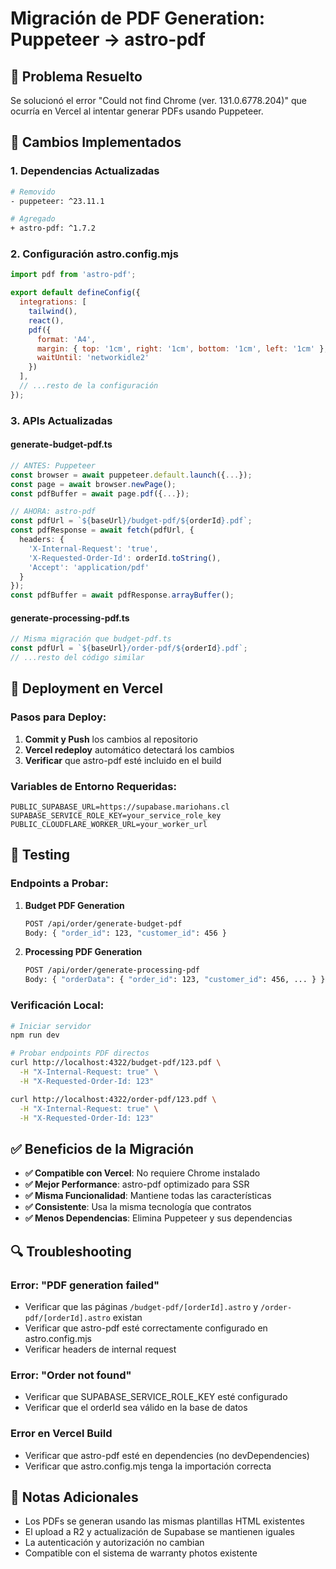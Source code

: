 # Migración de PDF Generation: Puppeteer → astro-pdf

## 🎯 Problema Resuelto
Se solucionó el error "Could not find Chrome (ver. 131.0.6778.204)" que ocurría en Vercel al intentar generar PDFs usando Puppeteer.

## 🔧 Cambios Implementados

### 1. Dependencias Actualizadas
```bash
# Removido
- puppeteer: ^23.11.1

# Agregado  
+ astro-pdf: ^1.7.2
```

### 2. Configuración astro.config.mjs
```javascript
import pdf from 'astro-pdf';

export default defineConfig({
  integrations: [
    tailwind(), 
    react(),
    pdf({
      format: 'A4',
      margin: { top: '1cm', right: '1cm', bottom: '1cm', left: '1cm' },
      waitUntil: 'networkidle2'
    })
  ],
  // ...resto de la configuración
});
```

### 3. APIs Actualizadas

#### generate-budget-pdf.ts
```typescript
// ANTES: Puppeteer
const browser = await puppeteer.default.launch({...});
const page = await browser.newPage();
const pdfBuffer = await page.pdf({...});

// AHORA: astro-pdf
const pdfUrl = `${baseUrl}/budget-pdf/${orderId}.pdf`;
const pdfResponse = await fetch(pdfUrl, {
  headers: {
    'X-Internal-Request': 'true',
    'X-Requested-Order-Id': orderId.toString(),
    'Accept': 'application/pdf'
  }
});
const pdfBuffer = await pdfResponse.arrayBuffer();
```

#### generate-processing-pdf.ts
```typescript
// Misma migración que budget-pdf.ts
const pdfUrl = `${baseUrl}/order-pdf/${orderId}.pdf`;
// ...resto del código similar
```

## 🚀 Deployment en Vercel

### Pasos para Deploy:
1. **Commit y Push** los cambios al repositorio
2. **Vercel redeploy** automático detectará los cambios
3. **Verificar** que astro-pdf esté incluido en el build

### Variables de Entorno Requeridas:
```env
PUBLIC_SUPABASE_URL=https://supabase.mariohans.cl
SUPABASE_SERVICE_ROLE_KEY=your_service_role_key
PUBLIC_CLOUDFLARE_WORKER_URL=your_worker_url
```

## 🧪 Testing

### Endpoints a Probar:
1. **Budget PDF Generation**
   ```bash
   POST /api/order/generate-budget-pdf
   Body: { "order_id": 123, "customer_id": 456 }
   ```

2. **Processing PDF Generation**
   ```bash
   POST /api/order/generate-processing-pdf  
   Body: { "orderData": { "order_id": 123, "customer_id": 456, ... } }
   ```

### Verificación Local:
```bash
# Iniciar servidor
npm run dev

# Probar endpoints PDF directos
curl http://localhost:4322/budget-pdf/123.pdf \
  -H "X-Internal-Request: true" \
  -H "X-Requested-Order-Id: 123"

curl http://localhost:4322/order-pdf/123.pdf \
  -H "X-Internal-Request: true" \
  -H "X-Requested-Order-Id: 123"
```

## ✅ Beneficios de la Migración

- **✅ Compatible con Vercel**: No requiere Chrome instalado
- **✅ Mejor Performance**: astro-pdf optimizado para SSR
- **✅ Misma Funcionalidad**: Mantiene todas las características
- **✅ Consistente**: Usa la misma tecnología que contratos
- **✅ Menos Dependencias**: Elimina Puppeteer y sus dependencias

## 🔍 Troubleshooting

### Error: "PDF generation failed"
- Verificar que las páginas `/budget-pdf/[orderId].astro` y `/order-pdf/[orderId].astro` existan
- Verificar que astro-pdf esté correctamente configurado en astro.config.mjs
- Verificar headers de internal request

### Error: "Order not found"  
- Verificar que SUPABASE_SERVICE_ROLE_KEY esté configurado
- Verificar que el orderId sea válido en la base de datos

### Error en Vercel Build
- Verificar que astro-pdf esté en dependencies (no devDependencies)
- Verificar que astro.config.mjs tenga la importación correcta

## 📝 Notas Adicionales

- Los PDFs se generan usando las mismas plantillas HTML existentes
- El upload a R2 y actualización de Supabase se mantienen iguales
- La autenticación y autorización no cambian
- Compatible con el sistema de warranty photos existente
